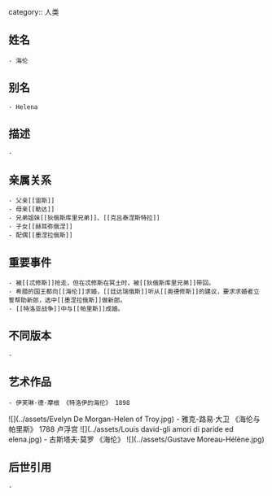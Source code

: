 category:: 人类
## 姓名
	- 海伦
## 别名
	- Helena
## 描述
	-
## 亲属关系
	- 父亲[[宙斯]]
	- 母亲[[勒达]]
	- 兄弟姐妹[[狄俄斯库里兄弟]]、[[克吕泰涅斯特拉]]
	- 子女[[赫耳弥俄涅]]
	- 配偶[[墨涅拉俄斯]]
## 重要事件
	- 被[[忒修斯]]抢走，但在忒修斯在冥土时，被[[狄俄斯库里兄弟]]带回。
	- 希腊的国王都向[[海伦]]求婚，[[廷达瑞俄斯]]听从[[奥德修斯]]的建议，要求求婚者立誓帮助新郎，选中[[墨涅拉俄斯]]做新郎。
	- [[特洛亚战争]]中与[[帕里斯]]成婚。
## 不同版本
	-
## 艺术作品
	- 伊芙琳·德·摩根 《特洛伊的海伦》 1898
 ![](../assets/Evelyn De Morgan-Helen of Troy.jpg)
	- 雅克-路易·大卫 《海伦与帕里斯》 1788 卢浮宫
 ![](../assets/Louis david-gli amori di paride ed elena.jpg)
	- 古斯塔夫·莫罗 《海伦》
 ![](../assets/Gustave Moreau-Hélène.jpg)
## 后世引用
	-
